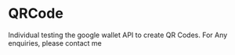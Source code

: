 # QRCode

Individual testing the google wallet API to create QR Codes.
For Any enquiries, please contact me
